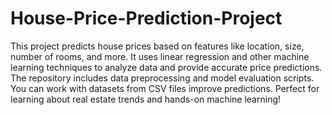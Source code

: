 # House-Price-Prediction-Project
This project predicts house prices based on features like location, size, number of rooms, and more. It uses linear regression and other machine learning techniques to analyze data and provide accurate price predictions. The repository includes data preprocessing and model evaluation scripts. You can work with datasets from CSV files improve predictions. Perfect for learning about real estate trends and hands-on machine learning!
